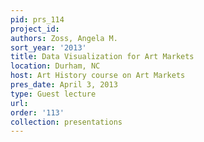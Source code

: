 ```yaml
---
pid: prs_114
project_id: 
authors: Zoss, Angela M.
sort_year: '2013'
title: Data Visualization for Art Markets
location: Durham, NC
host: Art History course on Art Markets
pres_date: April 3, 2013
type: Guest lecture
url: 
order: '113'
collection: presentations
---
```

